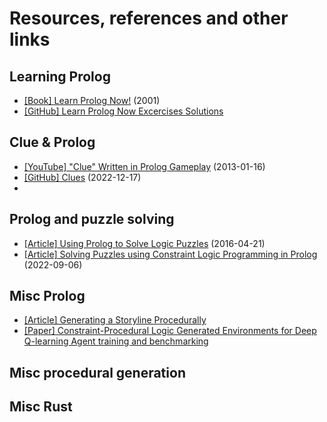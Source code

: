 # Resources, references and other links

## Learning Prolog
- [[Book] Learn Prolog Now!](https://www.let.rug.nl/bos/lpn/index.php) (2001)
- [[GitHub] Learn Prolog Now Excercises Solutions](https://github.com/mrkkrp/lpnes)

## Clue & Prolog
- [[YouTube] "Clue" Written in Prolog Gameplay](https://www.youtube.com/watch?v=rZ34Df9S36I) (2013-01-16)
- [[GitHub] Clues](https://github.com/asigdel29/Clues) (2022-12-17)
-

## Prolog and puzzle solving
- [[Article] Using Prolog to Solve Logic Puzzles](https://bennycheung.github.io/using-prolog-to-solve-logic-puzzles) (2016-04-21)
- [[Article] Solving Puzzles using Constraint Logic Programming in Prolog](https://bennycheung.github.io/solving-puzzles-using-clp) (2022-09-06)

## Misc Prolog
- [[Article] Generating a Storyline Procedurally](https://www.noveltech.dev/procedural-story)
- [[Paper] Constraint-Procedural Logic Generated Environments for Deep Q-learning Agent training and benchmarking](https://ceur-ws.org/Vol-3204/paper_27.pdf)

## Misc procedural generation

## Misc Rust
